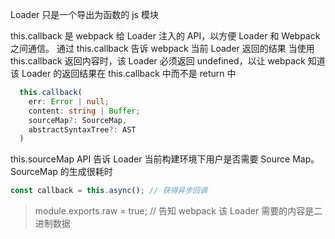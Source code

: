 Loader 只是一个导出为函数的 js 模块

this.callback 是 webpack 给 Loader 注入的 API，以方便 Loader 和 Webpack 之间通信。
通过 this.callback 告诉 webpack 当前 Loader 返回的结果
当使用 this.callback 返回内容时，该 Loader 必须返回 undefined，以让 webpack 知道该 Loader 的返回结果在 this.callback 中而不是 return 中

```ts
  this.callback(
    err: Error | null;
    content: string | Buffer;
    sourceMap?: SourceMap,
    abstractSyntaxTree?: AST
  )
```

this.sourceMap API 告诉 Loader 当前构建环境下用户是否需要 Source Map。
SourceMap 的生成很耗时

```js
const callback = this.async(); // 获得异步回调
```

> module.exports.raw = true; // 告知 webpack 该 Loader 需要的内容是二进制数据
